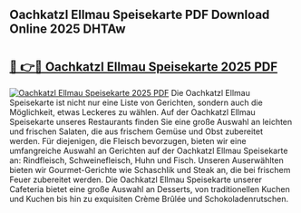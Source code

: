 ## Oachkatzl Ellmau Speisekarte PDF Download Online 2025 DHTAw

# <h2><a href="http://gcc8wg.nevu.top/?p=Oachkatzl+Ellmau+Speisekarte">🔗 👉🔴 Oachkatzl Ellmau Speisekarte 2025 PDF</a></h2>

[![Oachkatzl Ellmau Speisekarte 2025 PDF](https://i.imgur.com/dBaPXMq.png)](http://gcc8wg.nevu.top/?p=Oachkatzl+Ellmau+Speisekarte)
Die Oachkatzl Ellmau Speisekarte ist nicht nur eine Liste von Gerichten, sondern auch die Möglichkeit, etwas Leckeres zu wählen. Auf der Oachkatzl Ellmau Speisekarte unseres Restaurants finden Sie eine große Auswahl an leichten und frischen Salaten, die aus frischem Gemüse und Obst zubereitet werden. Für diejenigen, die Fleisch bevorzugen, bieten wir eine umfangreiche Auswahl an Gerichten auf der Oachkatzl Ellmau Speisekarte an: Rindfleisch, Schweinefleisch, Huhn und Fisch. Unseren Auserwählten bieten wir Gourmet-Gerichte wie Schaschlik und Steak an, die bei frischem Feuer zubereitet werden. Die Oachkatzl Ellmau Speisekarte unserer Cafeteria bietet eine große Auswahl an Desserts, von traditionellen Kuchen und Kuchen bis hin zu exquisiten Crème Brûlée und Schokoladenrutschen.
